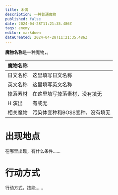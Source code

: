 ```yaml
---
title: 木偶
description: 一种普通魔物
published: false
date: 2024-04-28T11:21:35.486Z
tags: enemy
editor: markdown
dateCreated: 2024-04-28T11:21:35.486Z
---
```


**魔物名称**是一种<!-- 普通？污染体变种？BOSS？ -->魔物，<!-- 这里进行简要描述，描述其特征 -->。

<!-- 在这里放置图像 -->

| 魔物名称 ||
| - | - |
| 日文名称 | <span lang="ja">这里填写日文名称</span> |
| 英文名称 | 这里填写英文名称 |
| 掉落素材 | 在这里填写掉落素材，没有填无 |
| H 演出 | 有或无 |
| 相关魔物 | 污染体变种和BOSS变种，没有填无 |

# 出现地点

在哪里出现，有什么条件......

# 行动方式

行动方式，技能......

<!-- 根据需要自行增删章节 -->